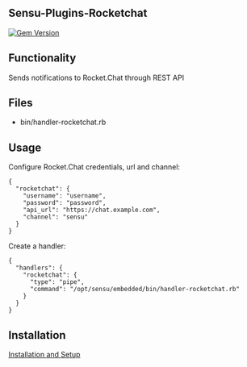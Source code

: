 ## Sensu-Plugins-Rocketchat

[![Gem Version](https://badge.fury.io/rb/sensu-plugins-rocketchat.svg)](http://badge.fury.io/rb/sensu-plugins-rocketchat)

## Functionality

Sends notifications to Rocket.Chat through REST API

## Files

  * bin/handler-rocketchat.rb

## Usage

Configure Rocket.Chat credentials, url and channel:

```
{
  "rocketchat": {
    "username": "username",
    "password": "password",
    "api_url": "https://chat.example.com",
    "channel": "sensu"
  }
}
```

Create a handler:

```
{
  "handlers": {
    "rocketchat": {
      "type": "pipe",
      "command": "/opt/sensu/embedded/bin/handler-rocketchat.rb"
    }
  }
}
```

## Installation

[Installation and Setup](http://sensu-plugins.io/docs/installation_instructions.html)
